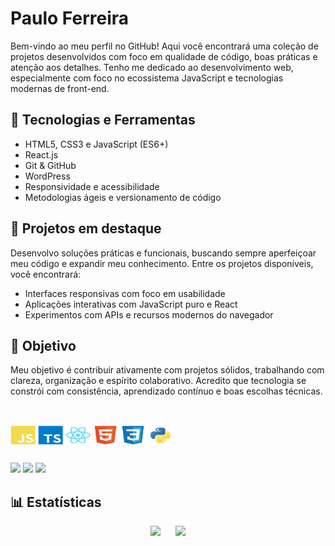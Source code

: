 # Paulo Ferreira

Bem-vindo ao meu perfil no GitHub! Aqui você encontrará uma coleção de projetos desenvolvidos com foco em qualidade de código, boas práticas e atenção aos detalhes. Tenho me dedicado ao desenvolvimento web, especialmente com foco no ecossistema JavaScript e tecnologias modernas de front-end.

## 💼 Tecnologias e Ferramentas
- HTML5, CSS3 e JavaScript (ES6+)
- React.js
- Git & GitHub
- WordPress
- Responsividade e acessibilidade
- Metodologias ágeis e versionamento de código

## 🧩 Projetos em destaque
Desenvolvo soluções práticas e funcionais, buscando sempre aperfeiçoar meu código e expandir meu conhecimento. Entre os projetos disponíveis, você encontrará:
- Interfaces responsivas com foco em usabilidade
- Aplicações interativas com JavaScript puro e React
- Experimentos com APIs e recursos modernos do navegador

## 📌 Objetivo
Meu objetivo é contribuir ativamente com projetos sólidos, trabalhando com clareza, organização e espírito colaborativo. Acredito que tecnologia se constrói com consistência, aprendizado contínuo e boas escolhas técnicas.

##
  <div style="display: inline_block"><br>
  <img align="center" alt="Dudu-Js" height="30" width="40" src="https://raw.githubusercontent.com/devicons/devicon/master/icons/javascript/javascript-plain.svg">
  <img align="center" alt="Dudu-Ts" height="30" width="40" src="https://raw.githubusercontent.com/devicons/devicon/master/icons/typescript/typescript-plain.svg">
  <img align="center" alt="Dudu-React" height="30" width="40" src="https://raw.githubusercontent.com/devicons/devicon/master/icons/react/react-original.svg">
  <img align="center" alt="Dudu-HTML" height="30" width="40" src="https://raw.githubusercontent.com/devicons/devicon/master/icons/html5/html5-original.svg">
  <img align="center" alt="Dudu-CSS" height="30" width="40" src="https://raw.githubusercontent.com/devicons/devicon/master/icons/css3/css3-original.svg">
  <img align="center" alt="Dudu-Python" height="30" width="40" src="https://raw.githubusercontent.com/devicons/devicon/master/icons/python/python-original.svg">
</div>

##

<div> 
  <a href="https://instagram.com/odudess" target="_blank"><img src="https://img.shields.io/badge/-Instagram-%23E4405F?style=for-the-badge&logo=instagram&logoColor=white" target="_blank"></a>
 	<a href="https://www.twitch.tv/ofrostboyy" target="_blank"><img src="https://img.shields.io/badge/Twitch-9146FF?style=for-the-badge&logo=twitch&logoColor=white" target="_blank"></a>
  <a href="https://www.linkedin.com/in/paulo-ferreira-02912a149" target="_blank"><img src="https://img.shields.io/badge/-LinkedIn-%230077B5?style=for-the-badge&logo=linkedin&logoColor=white" target="_blank"></a> 
</div>

## 📊 Estatísticas

<div align="center">
  
<img height="180em" src="https://github-readme-stats.vercel.app/api?username=PauloEduardo-Ferreira&show_icons=true&theme=tokyonight&include_all_commits=true&locale=pt-br"/>
 &nbsp;&nbsp;&nbsp;&nbsp;
<img height="180em" src="https://github-readme-stats.vercel.app/api/top-langs/?username=PauloEduardo-Ferreira&theme=tokyonight&layout=compact&custom_title=Tecnologias&langs_count=9"/>
</div>  
